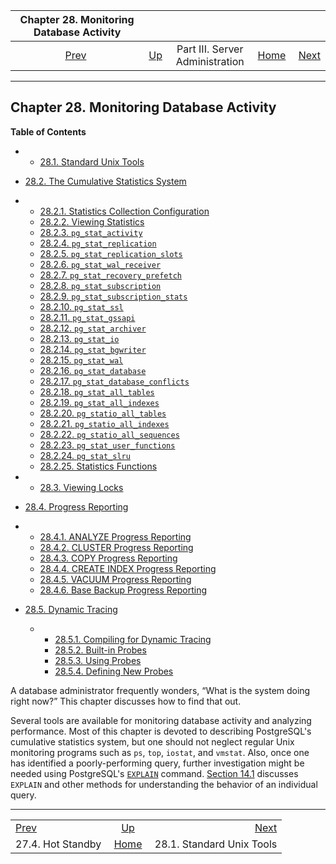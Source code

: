 

|    Chapter 28. Monitoring Database Activity   |                                                    |                                 |                                                       |                                                         |
| :-------------------------------------------: | :------------------------------------------------- | :-----------------------------: | ----------------------------------------------------: | ------------------------------------------------------: |
| [Prev](hot-standby.html "27.4. Hot Standby")  | [Up](admin.html "Part III. Server Administration") | Part III. Server Administration | [Home](index.html "PostgreSQL 17devel Documentation") |  [Next](monitoring-ps.html "28.1. Standard Unix Tools") |

***

## Chapter 28. Monitoring Database Activity

**Table of Contents**

  * *   [28.1. Standard Unix Tools](monitoring-ps.html)
  * [28.2. The Cumulative Statistics System](monitoring-stats.html)

    

  * *   [28.2.1. Statistics Collection Configuration](monitoring-stats.html#MONITORING-STATS-SETUP)
    * [28.2.2. Viewing Statistics](monitoring-stats.html#MONITORING-STATS-VIEWS)
    * [28.2.3. `pg_stat_activity`](monitoring-stats.html#MONITORING-PG-STAT-ACTIVITY-VIEW)
    * [28.2.4. `pg_stat_replication`](monitoring-stats.html#MONITORING-PG-STAT-REPLICATION-VIEW)
    * [28.2.5. `pg_stat_replication_slots`](monitoring-stats.html#MONITORING-PG-STAT-REPLICATION-SLOTS-VIEW)
    * [28.2.6. `pg_stat_wal_receiver`](monitoring-stats.html#MONITORING-PG-STAT-WAL-RECEIVER-VIEW)
    * [28.2.7. `pg_stat_recovery_prefetch`](monitoring-stats.html#MONITORING-PG-STAT-RECOVERY-PREFETCH)
    * [28.2.8. `pg_stat_subscription`](monitoring-stats.html#MONITORING-PG-STAT-SUBSCRIPTION)
    * [28.2.9. `pg_stat_subscription_stats`](monitoring-stats.html#MONITORING-PG-STAT-SUBSCRIPTION-STATS)
    * [28.2.10. `pg_stat_ssl`](monitoring-stats.html#MONITORING-PG-STAT-SSL-VIEW)
    * [28.2.11. `pg_stat_gssapi`](monitoring-stats.html#MONITORING-PG-STAT-GSSAPI-VIEW)
    * [28.2.12. `pg_stat_archiver`](monitoring-stats.html#MONITORING-PG-STAT-ARCHIVER-VIEW)
    * [28.2.13. `pg_stat_io`](monitoring-stats.html#MONITORING-PG-STAT-IO-VIEW)
    * [28.2.14. `pg_stat_bgwriter`](monitoring-stats.html#MONITORING-PG-STAT-BGWRITER-VIEW)
    * [28.2.15. `pg_stat_wal`](monitoring-stats.html#MONITORING-PG-STAT-WAL-VIEW)
    * [28.2.16. `pg_stat_database`](monitoring-stats.html#MONITORING-PG-STAT-DATABASE-VIEW)
    * [28.2.17. `pg_stat_database_conflicts`](monitoring-stats.html#MONITORING-PG-STAT-DATABASE-CONFLICTS-VIEW)
    * [28.2.18. `pg_stat_all_tables`](monitoring-stats.html#MONITORING-PG-STAT-ALL-TABLES-VIEW)
    * [28.2.19. `pg_stat_all_indexes`](monitoring-stats.html#MONITORING-PG-STAT-ALL-INDEXES-VIEW)
    * [28.2.20. `pg_statio_all_tables`](monitoring-stats.html#MONITORING-PG-STATIO-ALL-TABLES-VIEW)
    * [28.2.21. `pg_statio_all_indexes`](monitoring-stats.html#MONITORING-PG-STATIO-ALL-INDEXES-VIEW)
    * [28.2.22. `pg_statio_all_sequences`](monitoring-stats.html#MONITORING-PG-STATIO-ALL-SEQUENCES-VIEW)
    * [28.2.23. `pg_stat_user_functions`](monitoring-stats.html#MONITORING-PG-STAT-USER-FUNCTIONS-VIEW)
    * [28.2.24. `pg_stat_slru`](monitoring-stats.html#MONITORING-PG-STAT-SLRU-VIEW)
    * [28.2.25. Statistics Functions](monitoring-stats.html#MONITORING-STATS-FUNCTIONS)

  * *   [28.3. Viewing Locks](monitoring-locks.html)
  * [28.4. Progress Reporting](progress-reporting.html)

    

  * *   [28.4.1. ANALYZE Progress Reporting](progress-reporting.html#ANALYZE-PROGRESS-REPORTING)
    * [28.4.2. CLUSTER Progress Reporting](progress-reporting.html#CLUSTER-PROGRESS-REPORTING)
    * [28.4.3. COPY Progress Reporting](progress-reporting.html#COPY-PROGRESS-REPORTING)
    * [28.4.4. CREATE INDEX Progress Reporting](progress-reporting.html#CREATE-INDEX-PROGRESS-REPORTING)
    * [28.4.5. VACUUM Progress Reporting](progress-reporting.html#VACUUM-PROGRESS-REPORTING)
    * [28.4.6. Base Backup Progress Reporting](progress-reporting.html#BASEBACKUP-PROGRESS-REPORTING)

* [28.5. Dynamic Tracing](dynamic-trace.html)

  * *   [28.5.1. Compiling for Dynamic Tracing](dynamic-trace.html#COMPILING-FOR-TRACE)
    * [28.5.2. Built-in Probes](dynamic-trace.html#TRACE-POINTS)
    * [28.5.3. Using Probes](dynamic-trace.html#USING-TRACE-POINTS)
    * [28.5.4. Defining New Probes](dynamic-trace.html#DEFINING-TRACE-POINTS)

A database administrator frequently wonders, “What is the system doing right now?” This chapter discusses how to find that out.

Several tools are available for monitoring database activity and analyzing performance. Most of this chapter is devoted to describing PostgreSQL's cumulative statistics system, but one should not neglect regular Unix monitoring programs such as `ps`, `top`, `iostat`, and `vmstat`. Also, once one has identified a poorly-performing query, further investigation might be needed using PostgreSQL's [`EXPLAIN`](sql-explain.html "EXPLAIN") command. [Section 14.1](using-explain.html "14.1. Using EXPLAIN") discusses `EXPLAIN` and other methods for understanding the behavior of an individual query.

***

|                                               |                                                       |                                                         |
| :-------------------------------------------- | :---------------------------------------------------: | ------------------------------------------------------: |
| [Prev](hot-standby.html "27.4. Hot Standby")  |   [Up](admin.html "Part III. Server Administration")  |  [Next](monitoring-ps.html "28.1. Standard Unix Tools") |
| 27.4. Hot Standby                             | [Home](index.html "PostgreSQL 17devel Documentation") |                               28.1. Standard Unix Tools |
